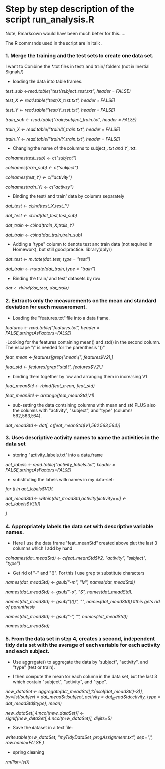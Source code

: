 # Step by step description of the script run_analysis.R

Note, Rmarkdown would have been much better for this.....

The R commands used in the script are in italic.


### 1. Merge the training and the test sets to create one data set.

I want to Combine the *.txt files in test/ and train/ folders (not in Inertial Signals/)

- loading the data into table frames.

*test_sub <-read.table("test/subject_test.txt", header = FALSE)*

*test_X <- read.table("test/X_test.txt", header = FALSE)*

*test_Y <- read.table("test/Y_test.txt", header = FALSE)*

*train_sub <- read.table("train/subject_train.txt", header = FALSE)*

*train_X <- read.table("train/X_train.txt", header = FALSE)*

*train_Y <- read.table("train/Y_train.txt", header = FALSE)*

- Changing the name of the columns to subject_*.txt and Y_*.txt.

*colnames(test_sub) <- c("subject")*

*colnames(train_sub) <- c("subject")*

*colnames(test_Y) <- c("activity")*

*colnames(train_Y) <- c("activity")*


- Binding the test/ and train/ data by columns separately

*dat_test <- cbind(test_X,test_Y)*

*dat_test <- cbind(dat_test,test_sub)*

*dat_train <- cbind(train_X,train_Y)*

*dat_train <- cbind(dat_train,train_sub)*


- Adding a "type" column to denote test and train data (not required in Homework), but still good practice.
library(dplyr)

*dat_test <- mutate(dat_test, type = "test")*

*dat_train <- mutate(dat_train, type = "train")*

- Binding the train/ and test/ datasets by row

*dat <- rbind(dat_test, dat_train)*

###    2. Extracts only the measurements on the mean and standard deviation for each measurement.

- Loading the "features.txt" file into a data frame.

*features <- read.table("features.txt", header = FALSE,stringsAsFactors=FALSE)*

-Looking for the features containing mean() and std() in the second column. The escape "\\" is needed for the parenthesis "()"

*feat_mean <- features[grep("mean\\(", features$V2),]*

*feat_std <- features[grep("std\\(", features$V2),]*

- binding them together by row and arranging them in increasing V1

*feat_meanStd <- rbind(feat_mean, feat_std)*

*feat_meanStd <- arrange(feat_meanStd,V1)*

- sub-setting the data containing columns with mean and std PLUS also the columns with "activity", "subject", and "type" (columns 562,563,564).

*dat_meadStd <- dat[, c(feat_meanStd$V1,562,563,564)]*

###    3. Uses descriptive activity names to name the activities in the data set

- storing "activity_labels.txt" into a data.frame

*act_labels <- read.table("activity_labels.txt", header = FALSE,stringsAsFactors=FALSE)*


- substituting the labels with names in my data-set:

*for (i in act_labels$V1){*

*dat_meadStd <- within(dat_meadStd,activity[activity==i] <- act_labels$V2[i])*

*}*

###    4. Appropriately labels the data set with descriptive variable names.

- Here I use the data frame "feat_meanStd" created above plut the last 3 columns which I add by hand

*colnames(dat_meadStd) <- c(feat_meanStd$V2, "activity", "subject", "type")*

- Get rid of "-" and "()". For this I use grep to substitute characters

*names(dat_meadStd) <- gsub("-m", "M", names(dat_meadStd))*

*names(dat_meadStd) <- gsub("-s", "S", names(dat_meadStd))*

*names(dat_meadStd) <- gsub("\\(\\)", "", names(dat_meadStd)) #this gets rid of parenthesis*

*names(dat_meadStd) <- gsub("-", "", names(dat_meadStd))*

*names(dat_meadStd)*

###    5. From the data set in step 4, creates a second, independent tidy data set with the average of each variable for each activity and each subject.

- Use aggregate() to aggregate the data by "subject", "activity", and "type" (test or train).

- I then compute the mean for each column in the data set, but the last 3 which contain "subject", "activity", and "type".

*new_dataSet <- aggregate(dat_meadStd[,1:(ncol(dat_meadStd)-3)], by=list(subject = dat_meadStd$subject, activity = dat_meadStd$activity, type = dat_meadStd$type), mean)*

*new_dataSet[,4:ncol(new_dataSet)] <- signif(new_dataSet[,4:ncol(new_dataSet)], digits=5)*

- Save the dataset in a text file:

*write.table(new_dataSet, "myTidyDataSet_progAssignment.txt", sep=",", row.name=FALSE )*

- spring cleaning

*rm(list=ls())*
